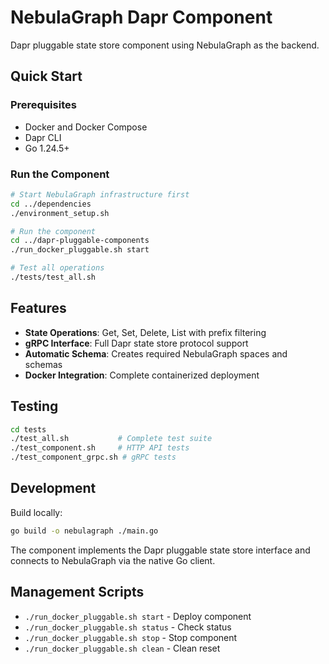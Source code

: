 # NebulaGraph Dapr Component

Dapr pluggable state store component using NebulaGraph as the backend.

## Quick Start

### Prerequisites
- Docker and Docker Compose
- Dapr CLI 
- Go 1.24.5+

### Run the Component
```bash
# Start NebulaGraph infrastructure first
cd ../dependencies
./environment_setup.sh

# Run the component
cd ../dapr-pluggable-components
./run_docker_pluggable.sh start

# Test all operations
./tests/test_all.sh
```

## Features

- **State Operations**: Get, Set, Delete, List with prefix filtering
- **gRPC Interface**: Full Dapr state store protocol support
- **Automatic Schema**: Creates required NebulaGraph spaces and schemas
- **Docker Integration**: Complete containerized deployment

## Testing

```bash
cd tests
./test_all.sh           # Complete test suite
./test_component.sh     # HTTP API tests
./test_component_grpc.sh # gRPC tests
```

## Development

Build locally:
```bash
go build -o nebulagraph ./main.go
```

The component implements the Dapr pluggable state store interface and connects to NebulaGraph via the native Go client.

## Management Scripts

- `./run_docker_pluggable.sh start` - Deploy component
- `./run_docker_pluggable.sh status` - Check status
- `./run_docker_pluggable.sh stop` - Stop component
- `./run_docker_pluggable.sh clean` - Clean reset
